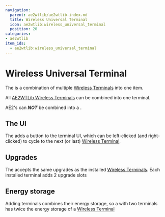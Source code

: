 ```yaml
---
navigation:
  parent: ae2wtlib/ae2wtlib-index.md
  title: Wireless Universal Terminal
  icon: ae2wtlib:wireless_universal_terminal
  position: 20
categories:
- ae2wtlib
item_ids:
  - ae2wtlib:wireless_universal_terminal
---
```


# Wireless Universal Terminal

<ItemImage id="ae2wtlib:wireless_universal_terminal" scale="3" />

The <ItemLink id="ae2wtlib:wireless_universal_terminal" /> is a combination of multiple [Wireless Terminals](wireless_terminals.md) into one item.

All [AE2WTLib Wireless Terminals](wireless_terminals.md) can be combined into one terminal.

AE2's <ItemLink id="ae2:wireless_terminal" /> can ***NOT*** be combined into a <ItemLink id="ae2wtlib:wireless_universal_terminal" />.


## The UI

The <ItemLink id="ae2wtlib:wireless_universal_terminal" /> adds a button to the terminal UI,
which can be left-clicked (and right-clicked) to cycle to the next (or last) [Wireless Terminal](wireless_terminals.md).


## Upgrades

The <ItemLink id="ae2wtlib:wireless_universal_terminal" /> accepts the same upgrades as the installed [Wireless Terminals](wireless_terminals.md).
Each installed terminal adds 2 upgrade slots

## Energy storage

Adding terminals combines their energy storage,
so a <ItemLink id="ae2wtlib:wireless_universal_terminal" /> with two terminals has twice the energy storage of a [Wireless Terminal](wireless_terminals.md) 
